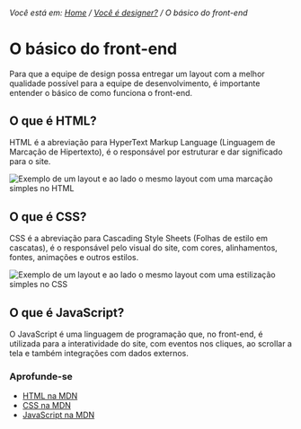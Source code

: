 ###### Você está em: [Home](/README.md) / [Você é designer?](/docs/chapter-2/) / O básico do front-end

# O básico do front-end

Para que a equipe de design possa entregar um layout com a melhor qualidade possível para a equipe de desenvolvimento, é importante entender o básico de como funciona o front-end.

## O que é HTML?

HTML é a abreviação para HyperText Markup Language (Linguagem de Marcação de Hipertexto), é o responsável por estruturar e dar significado para o site.

![Exemplo de um layout e ao lado o mesmo layout com uma marcação simples no HTML](https://user-images.githubusercontent.com/3299130/186409203-cfdc41a9-ebce-4489-841f-e6a4fe45b677.png)


## O que é CSS?

CSS é a abreviação para Cascading Style Sheets (Folhas de estilo em cascatas), é o responsável pelo visual do site, com cores, alinhamentos, fontes, animações e outros estilos.

![Exemplo de um layout e ao lado o mesmo layout com uma estilização simples no CSS](https://user-images.githubusercontent.com/3299130/186409257-bceaf7cf-71b6-498a-8aa3-5d031d810d59.png)


## O que é JavaScript?

O JavaScript é uma linguagem de programação que, no front-end, é utilizada para a interatividade do site, com eventos nos cliques, ao scrollar a tela e também integrações com dados externos. 

### Aprofunde-se

- [HTML na MDN](https://developer.mozilla.org/pt-BR/docs/Web/HTML)
- [CSS na MDN](https://developer.mozilla.org/pt-BR/docs/Web/CSS)
- [JavaScript na MDN](https://developer.mozilla.org/pt-BR/docs/Web/JavaScript)
